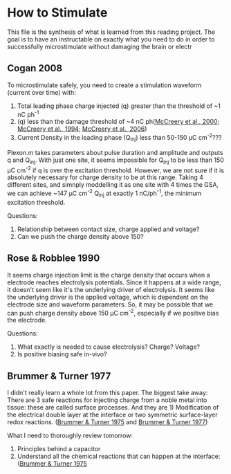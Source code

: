 # How to Stimulate 
This file is the synthesis of what is learned from this reading project. The goal is to have an instructable on exactly what you need to do in order to successfully microstimulate without damaging the brain or electr

## Cogan 2008
To microstimulate safely, you need to create a stimulation waveform (current over time) with:
1. Total leading phase charge injected (q) greater than the threshold of ~1 nC ph<sup>-1</sup> 
2. (q) less than the damage threshold of ~4 nC ph([McCreery et al., 2000](https://www.sciencedirect.com/science/article/pii/S0378595500001908); [McCreery et al., 1994](https://www.sciencedirect.com/science/article/pii/0378595594902585); [McCreery et al., 2006](https://ieeexplore.ieee.org/abstract/document/1608523))
3. Current Density in the leading phase (Q<sub>inj</sub>) less than 50-150 μC cm<sup>-2</sup>???

Plexon.m takes parameters about pulse duration and amplitude and outputs q and Q<sub>inj</sub>. With just one site, it seems impossible for Q<sub>inj</sub> to be less than 150 μC cm<sup>-2</sup> if q is over the excitation threshold. However, we are not sure if it is absolutely necessary for charge density to be at this range. Taking 4 different sites, and simnply moddelling it as one site with 4 times the GSA, we can achieve ~147 μC cm<sup>-2</sup> Q<sub>inj</sub> at exactly 1 nC/ph<sup>-1</sup>, the minimum excitation threshold.

Questions:
1. Relationship between contact size, charge applied and voltage?
2. Can we push the charge density above 150?

## Rose & Robblee 1990
It seems charge injection limit is the charge density that occurs when a electrode reaches electrolysis potentials. Since it happens at a wide range, it doesn't seem like it's the underlying driver of electrolysis. It seems like the underlying driver is the applied voltage, which is dependent on the electrode size and waveform parameters. So, it may be possible that we can push charge density above 150 μC cm<sup>-2</sup>, especially if we positive bias the electrode. 

Questions:
1. What exactly is needed to cause electrolysis? Charge? Voltage? 
2. Is positive biasing safe in-vivo?

## Brummer & Turner 1977
I didn't really learn a whole lot from this paper. The biggest take away: There are 3 safe reactions for injecting charge from a noble metal into tissue: these are called surface processes. And they are 1) Modification of the electrical double layer at the interface or two symmetric surface-layer redox reactions. ([Brummer & Turner 1975](https://www.sciencedirect.com/science/article/pii/030245987580002X) and [Brummer & Turner 1977](https://ieeexplore.ieee.org/abstract/document/4122638)) 

What I need to thoroughly review tomorrow:
1. Principles behind a capacitor
2. Understand all the chemical reactions that can happen at the interface: ([Brummer & Turner 1975](https://www.sciencedirect.com/science/article/pii/030245987580002X)